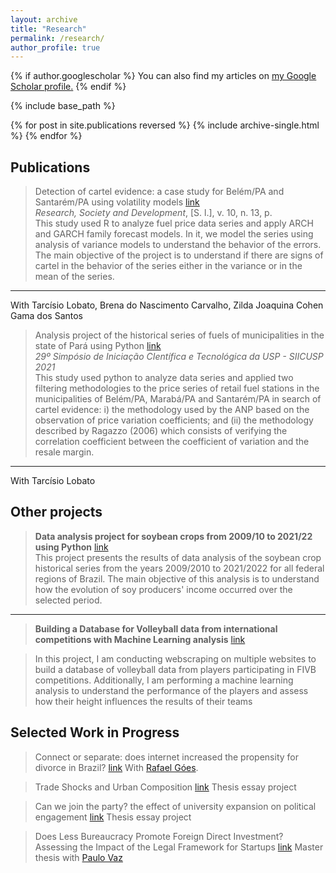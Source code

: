 ```yaml
---
layout: archive
title: "Research"
permalink: /research/
author_profile: true
---
```


{% if author.googlescholar %}
  You can also find my articles on <u><a href="{{author.googlescholar}}">my Google Scholar profile</a>.</u>
{% endif %}

{% include base_path %}

{% for post in site.publications reversed %}
  {% include archive-single.html %}
{% endfor %}

## Publications
> Detection of cartel evidence: a case study for Belém/PA and Santarém/PA using volatility models [link](https://rsdjournal.org/index.php/rsd/article/view/21397)   
*Research, Society and Development*, [S. l.], v. 10, n. 13, p.                                                                                                        
This study used R to analyze fuel price data series and apply ARCH and GARCH family forecast models. In it, we model the series using analysis of variance models to understand the behavior of the errors. The main objective of the project is to understand if there are signs of cartel in the behavior of the series either in the variance or in the mean of the series.
---
With Tarcísio Lobato, Brena do Nascimento Carvalho, Zilda Joaquina Cohen Gama dos Santos

> Analysis project of the historical series of fuels of municipalities in the state of Pará using Python [link](https://docs.google.com/presentation/d/1ujuw85dBVfFrFYNTBzde2B_0GW9FhTiO/present?slide=id.p4)                                                                      
*29º Simpósio de Iniciação CIentífica e Tecnológica da USP - SIICUSP 2021*                                                                                           
This study used python to analyze data series and applied two filtering methodologies to the price series of retail fuel stations in the municipalities of Belém/PA, Marabá/PA and Santarém/PA in search of cartel evidence: i) the methodology used by the ANP based on the observation of price variation coefficients; and (ii) the methodology described by Ragazzo (2006) which consists of verifying the correlation coefficient between the coefficient of variation and the resale margin.
---
With Tarcísio Lobato

## Other projects
> **Data analysis project for soybean crops from 2009/10 to 2021/22 using Python** [link](https://drive.google.com/file/d/1jCygbScqzbBCeuib1F76vWX-Ry9S_H49/view?usp=sharing)                                                                                                                                                         
This project presents the results of data analysis of the soybean crop historical series from the years 2009/2010 to 2021/2022 for all federal regions of Brazil. The main objective of this analysis is to understand how the evolution of soy producers' income occurred over the selected period.
---

> **Building a Database for Volleyball data from international competitions with Machine Learning analysis** [link](https://github.com/estevaocardoso/projetos-estevao/tree/main/VOLLEYBALL)

> In this project, I am conducting webscraping on multiple websites to build a database of volleyball data from players participating in FIVB competitions. Additionally, I am performing a machine learning analysis to understand the performance of the players and assess how their height influences the results of their teams

## Selected Work in Progress

> Connect or separate: does internet increased the propensity for divorce in Brazil? [link](https://drive.google.com/file/d/1qkVjEE9zWKAYXlJxn5a7tMrGGNFQe2tD/view?usp=drive_link)
With [Rafael Góes](https://x.com/rafaelgoesecon).

> Trade Shocks and Urban Composition [link](https://drive.google.com/file/d/1zflGqKpoqO4Zp2MM9zZ7M6qwJG9cuBS2/view?usp=sharing) Thesis essay project

> Can we join the party? the effect of university expansion on political engagement [link](https://drive.google.com/file/d/1-Js8ArOyErAP3a2dlN8yl2JQfMZdBLuE/view?usp=sharing) Thesis essay project

> Does Less Bureaucracy Promote Foreign Direct Investment? Assessing the Impact of the Legal Framework for Startups [link](https://drive.google.com/file/d/1eYY_IyHPu1IIjZenfYUXtbGzY5IGDVp8/view?usp=sharing)
Master thesis with [Paulo Vaz](https://sites.google.com/site/phvazz/)


